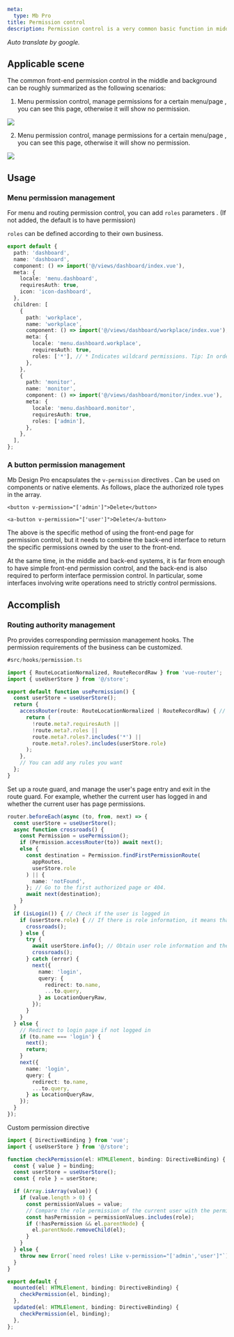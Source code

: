 ```yaml
meta:
  type: Mb Pro
title: Permission control
description: Permission control is a very common basic function in middle and background scenarios. In v2.2.0, the permission control function was integrated into Mb Design Pro
```
*Auto translate by google.*

## Applicable scene

The common front-end permission control in the middle and background can be roughly summarized as the following scenarios:

1. Menu permission control, manage permissions for a certain menu/page , you can see this page, otherwise it will show no permission.

![](http://p1-mb.byteimg.com/tos-cn-i-uwbnlip3yd/116622141d7b228ad2259c81cd32d095.gif~tplv-uwbnlip3yd-3.awebp)

2. Menu permission control, manage permissions for a certain menu/page , you can see this page, otherwise it will show no permission.


![](http://p1-mb.byteimg.com/tos-cn-i-uwbnlip3yd/7b410fa5dad6e47665c264fae910c0c8.gif~tplv-uwbnlip3yd-3.awebp)


## Usage

### Menu permission management

For menu and routing permission control, you can add `roles` parameters . (If not added, the default is to have permission)

`roles` can be defined according to their own business.


```ts
export default {
  path: 'dashboard',
  name: 'dashboard',
  component: () => import('@/views/dashboard/index.vue'),
  meta: {
    locale: 'menu.dashboard',
    requiresAuth: true,
    icon: 'icon-dashboard',
  },
  children: [
    {
      path: 'workplace',
      name: 'workplace',
      component: () => import('@/views/dashboard/workplace/index.vue'),
      meta: {
        locale: 'menu.dashboard.workplace',
        requiresAuth: true,
        roles: ['*'], // * Indicates wildcard permissions. Tip: In order to write less code, you can also not define this field.
      },
    },
    {
      path: 'monitor',
      name: 'monitor',
      component: () => import('@/views/dashboard/monitor/index.vue'),
      meta: {
        locale: 'menu.dashboard.monitor',
        requiresAuth: true,
        roles: ['admin'],
      },
    },
  ],
};
```

### A button permission management

Mb Design Pro encapsulates the `v-permission` directives . Can be used on components or native elements.
As follows, place the authorized role types in the array.

```vue
<button v-permission="['admin']">Delete</button>

<a-button v-permission="['user']">Delete</a-button>
```

The above is the specific method of using the front-end page for permission control, but it needs to combine the back-end interface to return the specific permissions owned by the user to the front-end.

At the same time, in the middle and back-end systems, it is far from enough to have simple front-end permission control, and the back-end is also required to perform interface permission control. In particular, some interfaces involving write operations need to strictly control permissions.

## Accomplish

### Routing authority management

Pro provides corresponding permission management hooks. The permission requirements of the business can be customized.

```ts
#src/hooks/permission.ts

import { RouteLocationNormalized, RouteRecordRaw } from 'vue-router';
import { useUserStore } from '@/store';

export default function usePermission() {
  const userStore = useUserStore();
  return {
    accessRouter(route: RouteLocationNormalized | RouteRecordRaw) { // Determine whether the current user has permission to the route
      return (
        !route.meta?.requiresAuth ||
        !route.meta?.roles ||
        route.meta?.roles?.includes('*') ||
        route.meta?.roles?.includes(userStore.role)
      );
    },
    // You can add any rules you want
  };
}
```

Set up a route guard, and manage the user's page entry and exit in the route guard. For example, whether the current user has logged in and whether the current user has page permissions.

``` ts
router.beforeEach(async (to, from, next) => {
  const userStore = useUserStore();
  async function crossroads() {
    const Permission = usePermission();
    if (Permission.accessRouter(to)) await next();
    else {
      const destination = Permission.findFirstPermissionRoute(
        appRoutes,
        userStore.role
      ) || {
        name: 'notFound',
      }; // Go to the first authorized page or 404.
      await next(destination);
    }
  }
  if (isLogin()) { // Check if the user is logged in
    if (userStore.role) { // If there is role information, it means that the current user has logged in and obtained user information.
      crossroads();
    } else {
      try {
        await userStore.info(); // Obtain user role information and then perform subsequent jump processing
        crossroads();
      } catch (error) {
        next({
          name: 'login',
          query: {
            redirect: to.name,
            ...to.query,
          } as LocationQueryRaw,
        });
      }
    }
  } else {
    // Redirect to login page if not logged in
    if (to.name === 'login') {
      next();
      return;
    }
    next({
      name: 'login',
      query: {
        redirect: to.name,
        ...to.query,
      } as LocationQueryRaw,
    });
  }
});
```

Custom permission directive

```ts
import { DirectiveBinding } from 'vue';
import { useUserStore } from '@/store';

function checkPermission(el: HTMLElement, binding: DirectiveBinding) {
  const { value } = binding;
  const userStore = useUserStore();
  const { role } = userStore;

  if (Array.isArray(value)) {
    if (value.length > 0) {
      const permissionValues = value;
      // Compare the role permission of the current user with the permission type of the incoming command. If the current user does not have permission, the node deletion operation will be performed.
      const hasPermission = permissionValues.includes(role);
      if (!hasPermission && el.parentNode) {
        el.parentNode.removeChild(el);
      }
    }
  } else {
    throw new Error(`need roles! Like v-permission="['admin','user']"`);
  }
}

export default {
  mounted(el: HTMLElement, binding: DirectiveBinding) {
    checkPermission(el, binding);
  },
  updated(el: HTMLElement, binding: DirectiveBinding) {
    checkPermission(el, binding);
  },
};
```